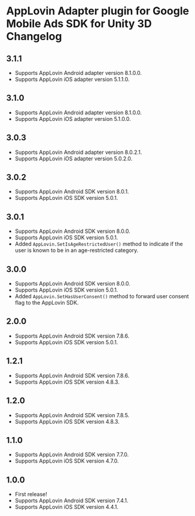 # AppLovin Adapter plugin for Google Mobile Ads SDK for Unity 3D Changelog

## 3.1.1
- Supports AppLovin Android adapter version 8.1.0.0.
- Supports AppLovin iOS adapter version 5.1.1.0.

## 3.1.0
- Supports AppLovin Android adapter version 8.1.0.0.
- Supports AppLovin iOS adapter version 5.1.0.0.

## 3.0.3
- Supports AppLovin Android adapter version 8.0.2.1.
- Supports AppLovin iOS adapter version 5.0.2.0.

## 3.0.2
- Supports AppLovin Android SDK version 8.0.1.
- Supports AppLovin iOS SDK version 5.0.1.

## 3.0.1
- Supports AppLovin Android SDK version 8.0.0.
- Supports AppLovin iOS SDK version 5.0.1.
- Added `AppLovin.SetIsAgeRestrictedUser()` method to indicate if the user is known to be in an age-restricted category.

## 3.0.0
- Supports AppLovin Android SDK version 8.0.0.
- Supports AppLovin iOS SDK version 5.0.1.
- Added `AppLovin.SetHasUserConsent()` method to forward user consent flag to the AppLovin SDK.

## 2.0.0
- Supports AppLovin Android SDK version 7.8.6.
- Supports AppLovin iOS SDK version 5.0.1.

## 1.2.1
- Supports AppLovin Android SDK version 7.8.6.
- Supports AppLovin iOS SDK version 4.8.3.

## 1.2.0
- Supports AppLovin Android SDK version 7.8.5.
- Supports AppLovin iOS SDK version 4.8.3.

## 1.1.0
- Supports AppLovin Android SDK version 7.7.0.
- Supports AppLovin iOS SDK version 4.7.0.

## 1.0.0

- First release!
- Supports AppLovin Android SDK version 7.4.1.
- Supports AppLovin iOS SDK version 4.4.1.
